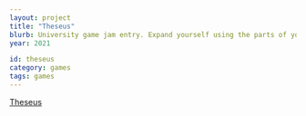 ```yaml
---
layout: project
title: "Theseus"
blurb: University game jam entry. Expand yourself using the parts of your fallen enemies.
year: 2021

id: theseus
category: games
tags: games
---
```

[Theseus](https://kimeraroyal.itch.io/theseus)